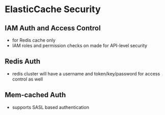 
# ElasticCache Security

## IAM Auth and Access Control

- for Redis cache only
- IAM roles and permission checks on made for API-level security

## Redis Auth

- redis cluster will have a username and token/key/password for access control as well

## Mem-cached Auth

- supports SASL based authentication

